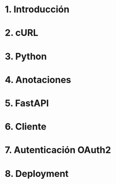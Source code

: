 # 1. Introducción
# 2. cURL
# 3. Python
# 4. Anotaciones
# 5. FastAPI
# 6. Cliente
# 7. Autenticación OAuth2
# 8. Deployment